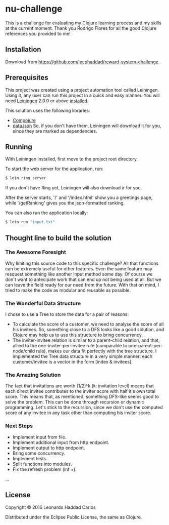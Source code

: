 # nu-challenge

This is a challenge for evaluating my Clojure learning process and my skills at the current moment.
Thank you Rodrigo Flores for all the good Clojure references you provided to me!

## Installation

Download from https://github.com/leeohaddad/reward-system-challenge.

## Prerequisites

This project was created using a project automation tool called Leiningen.
Using it, any user can run this project in a quick and easy manner.
You will need [Leiningen][] 2.0.0 or above [installed][leiningen-download].

This solution uses the following libraries:
- [Compojure][http-endpoints-lib]
- [data.json][json-lib]
So, if you don't have them, Leiningen will download it for you, since they are marked as dependencies.

## Running

With Leiningen installed, first move to the project root directory.

To start the web server for the application, run:

```sh
$ lein ring server
```

If you don't have Ring yet, Leiningen will also download ir for you.

After the server starts, '/' and '/index.html' show you a greetings page, while '/getRanking' gives you the json-formatted ranking.

You can also run the application locally:

```sh
$ lein run "input.txt"
```

## Thought line to build the solution

### The Awesome Foresight

Why limiting this source code to this specific challenge? All that functions can be extremely useful for other features.
Even the same feature may resquest something like another input method some day.
Of course we don't want to antecipate work that can end up not being used at all. But we can leave the field ready for our need from the future.
With that on mind, I tried to make the code as modular and reusable as possible.

### The Wonderful Data Structure

I chose to use a Tree to store the data for a pair of reasons:
 - To calculate the score of a customer, we need to analyse the score of all his invitees. So, something close to a DFS looks like a good solution, and Clojure may help us to use this structure to bring concurrency.
 - The inviter-invitee relation is similar to a parent-child relation, and that, allied to the one-inviter-per-invitee rule (comparable to one-parent-per-node/child rule), makes our data fit perfectly with the tree structure.
I implemented the Tree data structure in a very simple manner: each customer/invitee is a vector in the form [index & invitees].

### The Amazing Solution

The fact that invitations are worth (1/2)^k (k: invitation level) means that each direct invitee contributes to the inviter score with half it's own total score.
This means that, as mentioned, something DFS-like seems good to solve the problem.
This can be done through recursion or dynamic programming. Let's stick to the recursion, since we don't use the computed score of any invitee in any task other than computing his inviter score. 

### Next Steps

 - Implement input from file.
 - Implement additional input from http endpoint.
 - Implement output to http endpoint.
 - Bring some concurrency.
 - Implement tests.
 - Split functions into modules.
 - Fix the refresh problem (inf +).

...

## License

Copyright © 2016 Leonardo Haddad Carlos

Distributed under the Eclipse Public License, the same as Clojure.

[//]: # (These are reference links used in the body of this note and get stripped out when the markdown processor does its job. There is no need to format nicely because it shouldn't be seen. Thanks SO - http://stackoverflow.com/questions/4823468/store-comments-in-markdown-syntax)

   [leiningen-download]: <http://leiningen.org/>
   [leiningen]: <https://github.com/technomancy/leiningen>
   [http-endpoints-lib]: <https://github.com/weavejester/compojure>
   [json-lib]: <https://github.com/clojure/data.json>